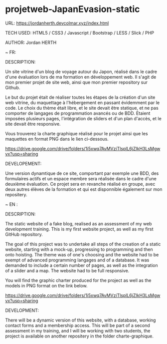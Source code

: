 # projetweb-JapanEvasion-static

URL: https://jordanherth.devcolmar.xyz/index.html

TECH USED: HTML5 / CSS3 / Javascript / Bootstrap / LESS / Slick / PHP

AUTHOR: Jordan HERTH

~ FR:

DESCRIPTION:

Un site vitrine d'un blog de voyage autour du Japon, réalisé dans le cadre d'une évaluation lors de ma formation en développement web. Il s'agit de mon premier projet de site web, ainsi que mon premier repository sur Github.

Le but du projet était de réaliser toutes les étapes de la création d'un site web vitrine, du maquettage à l'hébergement en passant évidemment par le code. Le choix du thème était libre, et le site devait être statique, et ne pas comporter de langages de programmation avancés ou de BDD. Etaient imposées plusieurs pages, l'intégration de sliders et d'un plan d'accès, et le site devait être responsive.

Vous trouverez la charte graphique réalisé pour le projet ainsi que les maquettes en format PNG dans le lien ci-dessous. 

https://drive.google.com/drive/folders/1i5xwq7AvMVziTlsplL6jZIkH3LsMgwvx?usp=sharing

DEVELOPEMENT:

Une version dynamtique de ce site, comportant par exemple une BDD, des formulaires actifs et un espace membre sera réalisée dans le cadre d'une deuxième évaluation. Ce projet sera en revanche réalisé en groupe, avec deux autres élèves de la formation et qui est disponnible également sur mon repositery.

~ EN :

DESCRIPTION:

The static website of a fake blog, realised as an assessment of my web development training. This is my first website project, as well as my first GitHub repository.

The goal of this project was to undertake all steps of the creation of a static website, starting with a mock-up, progressing to programming and then onto hoisting. The theme was of one's choosing and the website had to be exempt of advanced programming langages and of a database. It was demanded to include a certain number of pages, as well as the integration of a slider and a map. The website had to be full responsive.

You will find the graphic charter produced for the project as well as the models in PNG format on the link below.

https://drive.google.com/drive/folders/1i5xwq7AvMVziTlsplL6jZIkH3LsMgwvx?usp=sharing


DEVELOPMENT:

There will be a dynamic version of this website, with a database, working contact forms and a membership access. This will be part of a second assessment in my training, and I will be working with two students, the project is available on another repositery in the folder charte-graphique.
